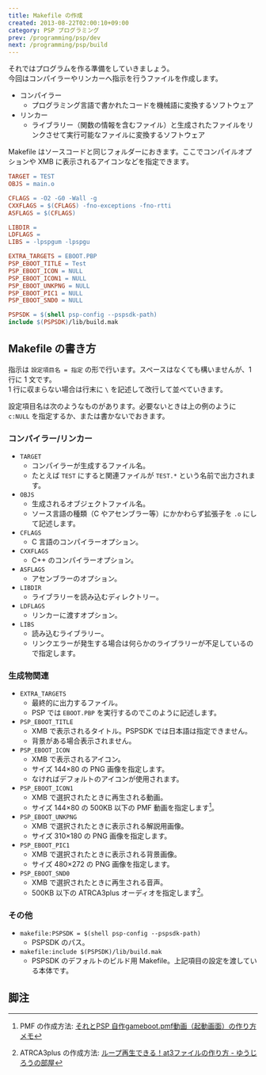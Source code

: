 ```yaml
---
title: Makefile の作成
created: 2013-08-22T02:00:10+09:00
category: PSP プログラミング
prev: /programming/psp/dev
next: /programming/psp/build
---
```

それではプログラムを作る準備をしていきましょう。  
今回はコンパイラーやリンカーへ指示を行うファイルを作成します。

- コンパイラー
  - プログラミング言語で書かれたコードを機械語に変換するソフトウェア
- リンカー
  - ライブラリー（関数の情報を含むファイル）と生成されたファイルをリンクさせて実行可能なファイルに変換するソフトウェア

Makefile はソースコードと同じフォルダーにおきます。ここでコンパイルオプションや XMB に表示されるアイコンなどを指定できます。

```makefile
TARGET = TEST
OBJS = main.o

CFLAGS = -O2 -G0 -Wall -g
CXXFLAGS = $(CFLAGS) -fno-exceptions -fno-rtti
ASFLAGS = $(CFLAGS)

LIBDIR =
LDFLAGS =
LIBS = -lpspgum -lpspgu

EXTRA_TARGETS = EBOOT.PBP
PSP_EBOOT_TITLE = Test
PSP_EBOOT_ICON = NULL
PSP_EBOOT_ICON1 = NULL
PSP_EBOOT_UNKPNG = NULL
PSP_EBOOT_PIC1 = NULL
PSP_EBOOT_SND0 = NULL

PSPSDK = $(shell psp-config --pspsdk-path)
include $(PSPSDK)/lib/build.mak
```

## Makefile の書き方

指示は `設定項目名 = 指定` の形で行います。スペースはなくても構いませんが、1 行に 1 文です。  
1 行に収まらない場合は行末に `\` を記述して改行して並べていきます。

設定項目名は次のようなものがあります。必要ないときは上の例のように `c:NULL` を指定するか、または書かないでおきます。

### コンパイラー/リンカー

- `TARGET`
  - コンパイラーが生成するファイル名。
  - たとえば `TEST` にすると関連ファイルが `TEST.*` という名前で出力されます。
- `OBJS`
  - 生成されるオブジェクトファイル名。
  - ソース言語の種類（C やアセンブラー等）にかかわらず拡張子を `.o` にして記述します。
- `CFLAGS`
  - C 言語のコンパイラーオプション。
- `CXXFLAGS`
  - C++ のコンパイラーオプション。
- `ASFLAGS`
  - アセンブラーのオプション。
- `LIBDIR`
  - ライブラリーを読み込むディレクトリー。
- `LDFLAGS`
  - リンカーに渡すオプション。
- `LIBS`
  - 読み込むライブラリー。
  - リンクエラーが発生する場合は何らかのライブラリーが不足しているので指定します。

### 生成物関連

- `EXTRA_TARGETS`
  - 最終的に出力するファイル。
  - PSP では `EBOOT.PBP` を実行するのでこのように記述します。
- `PSP_EBOOT_TITLE`
  - XMB で表示されるタイトル。PSPSDK では日本語は指定できません。
  - 背景がある場合表示されません。
- `PSP_EBOOT_ICON`
  - XMB で表示されるアイコン。
  - サイズ 144×80 の PNG 画像を指定します。
  - なければデフォルトのアイコンが使用されます。
- `PSP_EBOOT_ICON1`
  - XMB で選択されたときに再生される動画。
  - サイズ 144×80 の 500KB 以下の PMF 動画を指定します[^1]。
- `PSP_EBOOT_UNKPNG`
  - XMB で選択されたときに表示される解説用画像。
  - サイズ 310×180 の PNG 画像を指定します。
- `PSP_EBOOT_PIC1`
  - XMB で選択されたときに表示される背景画像。
  - サイズ 480×272 の PNG 画像を指定します。
- `PSP_EBOOT_SND0`
  - XMB で選択されたときに再生される音声。
  - 500KB 以下の ATRCA3plus オーディオを指定します[^2]。

### その他

- `makefile:PSPSDK = $(shell psp-config --pspsdk-path)`
  - PSPSDK のパス。
- `makefile:include $(PSPSDK)/lib/build.mak`
  - PSPSDK のデフォルトのビルド用 Makefile。上記項目の設定を渡している本体です。

## 脚注

[^1]: PMF の作成方法: [それとPSP 自作gameboot.pmf動画（起動画面）の作り方メモ](http://touyatakagiri.blog38.fc2.com/blog-entry-390.html)
[^2]: ATRCA3plus の作成方法: [ループ再生できる！at3ファイルの作り方 - ゆうじろうの部屋](http://bandersnatch.blog54.fc2.com/blog-entry-89.html)
